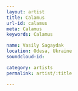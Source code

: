 ```yaml
---
layout: artist
title: Calamus
url-id: calamus
meta: Calamus
keywords: Calamus

name: Vasily Sagaydak
location: Odesa, Ukraine
soundcloud-id: 

category: artists
permalink: artist/:title

---
```




